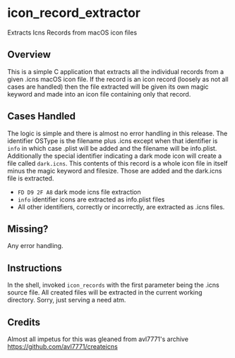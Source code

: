 # icon_record_extractor
Extracts Icns Records from macOS icon files

## Overview
This is a simple C application that extracts all the individual records from a given .icns macOS icon file. If the record is an icon record (loosely as not all cases are handled) then the file extracted will be given its own magic keyword and made into an icon file containing only that record.

## Cases Handled
The logic is simple and there is almost no error handling in this release. The identifier OSType is the filename plus .icns except when that identifier is `info` in which case .plist will be added and the filename will be info.plist. Additionally the special identifier indicating a dark mode icon will create a file called `dark.icns`. This contents of this record is a whole icon file in itself minus the magic keyword and filesize. Those are added and the dark.icns file is extracted.

 * `FD D9 2F A8` dark mode icns file extraction
 * `info` identifier icons are extracted as info.plist files
 * All other identifiers, correctly or incorrectly, are extracted as .icns files.
 
## Missing?
Any error handling.

## Instructions
In the shell, invoked `icon_records` with the first parameter being the .icns source file. All created files will be extracted in the current working directory. Sorry, just serving a need atm.

## Credits
Almost all impetus for this was gleaned from avl7771's archive https://github.com/avl7771/createicns

